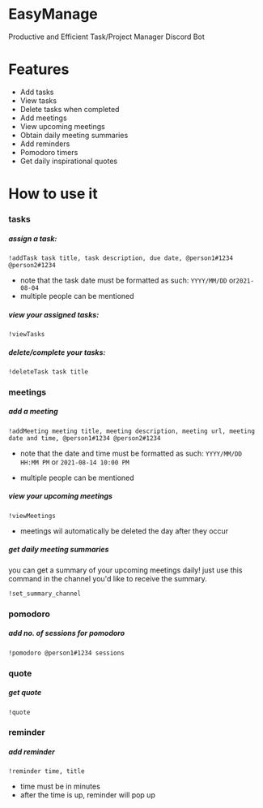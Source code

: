 # EasyManage
Productive and Efficient Task/Project Manager Discord Bot
# Features
- Add tasks 
- View tasks
- Delete tasks when completed
- Add meetings
- View upcoming meetings
- Obtain daily meeting summaries
- Add reminders
- Pomodoro timers
- Get daily inspirational quotes
# How to use it

### tasks

##### assign a task:

`!addTask task title, task description, due date, @person1#1234 @person2#1234`

- note that the task date must be formatted as such: `YYYY/MM/DD` or`2021-08-04`
- multiple people can be mentioned

##### view your assigned tasks:

`!viewTasks`

##### delete/complete your tasks:

`!deleteTask task title`



### meetings

##### add a meeting

`!addMeeting meeting title, meeting description, meeting url, meeting date and time, @person1#1234 @person2#1234`

- note that the date and time must be formatted as such: `YYYY/MM/DD HH:MM PM` or `2021-08-14 10:00 PM`

- multiple people can be mentioned

##### view your upcoming meetings

`!viewMeetings`
- meetings wil automatically be deleted the day after they occur

##### get daily meeting summaries

you can get a summary of your upcoming meetings daily! just use this command in the channel you'd like to receive the summary.

`!set_summary_channel`

### pomodoro

##### add no. of sessions for pomodoro

`!pomodoro @person1#1234 sessions`

### quote

##### get quote

`!quote`


### reminder

##### add reminder

`!reminder time, title`
- time must be in minutes
- after the time is up, reminder will pop up



